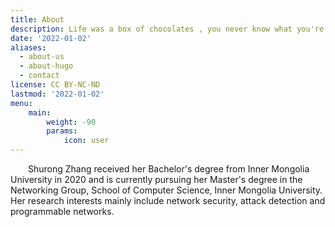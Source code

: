 ```yaml
---
title: About
description: Life was a box of chocolates , you never know what you're gonna get.
date: '2022-01-02'
aliases:
  - about-us
  - about-hugo
  - contact
license: CC BY-NC-ND
lastmod: '2022-01-02'
menu:
    main: 
        weight: -90
        params:
            icon: user
---
```


&emsp;&emsp;Shurong Zhang received her Bachelor's degree from Inner Mongolia University in 2020 and is currently pursuing her Master's degree in the Networking Group, School of Computer Science, Inner Mongolia University. Her research interests mainly include network security, attack detection and programmable networks.


